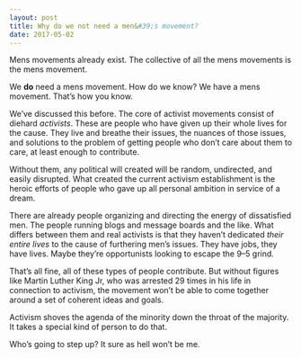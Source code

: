```yaml
---
layout: post
title: Why do we not need a men&#39;s movement?
date: 2017-05-02
---
```


<p>Mens movements already exist. The collective of all the mens movements is the mens movement.</p><p>We <b>do</b> need a mens movement. How do we know? We have a mens movement. That’s how you know.</p><p>We’ve discussed this before. The core of activist movements consist of diehard <i>activists</i>. These are people who have given up their whole lives for the cause. They live and breathe their issues, the nuances of those issues, and solutions to the problem of getting people who don’t care about them to care, at least enough to contribute.</p><p>Without them, any political will created will be random, undirected, and easily disrupted. What created the current activism establishment is the heroic efforts of people who gave up all personal ambition in service of a dream.</p><p>There are already people organizing and directing the energy of dissatisfied men. The people running blogs and message boards and the like. What differs between them and real activists is that they haven’t dedicated <i>their entire lives</i> to the cause of furthering men’s issues. They have jobs, they have lives. Maybe they’re opportunists looking to escape the 9–5 grind.</p><p>That’s all fine, all of these types of people contribute. But without figures like Martin Luther King Jr, who was arrested 29 times in his life in connection to activism, the movement won’t be able to come together around a set of coherent ideas and goals.</p><p>Activism shoves the agenda of the minority down the throat of the majority. It takes a special kind of person to do that.</p><p>Who’s going to step up? It sure as hell won’t be me.</p>
